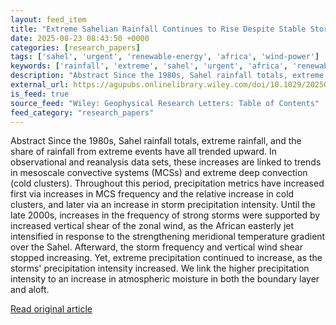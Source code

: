 ```yaml
---
layout: feed_item
title: "Extreme Sahelian Rainfall Continues to Rise Despite Stable Storm Frequency"
date: 2025-08-23 08:43:50 +0000
categories: [research_papers]
tags: ['sahel', 'urgent', 'renewable-energy', 'africa', 'wind-power']
keywords: ['rainfall', 'extreme', 'sahel', 'urgent', 'africa', 'renewable-energy', 'sahelian', 'wind-power']
description: "Abstract Since the 1980s, Sahel rainfall totals, extreme rainfall, and the share of rainfall from extreme events have all trended upward"
external_url: https://agupubs.onlinelibrary.wiley.com/doi/10.1029/2025GL115942?af=R
is_feed: true
source_feed: "Wiley: Geophysical Research Letters: Table of Contents"
feed_category: "research_papers"
---
```


Abstract Since the 1980s, Sahel rainfall totals, extreme rainfall, and the share of rainfall from extreme events have all trended upward. In observational and reanalysis data sets, these increases are linked to trends in mesoscale convective systems (MCSs) and extreme deep convection (cold clusters). Throughout this period, precipitation metrics have increased first via increases in MCS frequency and the relative increase in cold clusters, and later via an increase in storm precipitation intensity. Until the late 2000s, increases in the frequency of strong storms were supported by increased vertical shear of the zonal wind, as the African easterly jet intensified in response to the strengthening meridional temperature gradient over the Sahel. Afterward, the storm frequency and vertical wind shear stopped increasing. Yet, extreme precipitation continued to increase, as the storms' precipitation intensity increased. We link the higher precipitation intensity to an increase in atmospheric moisture in both the boundary layer and aloft.

[Read original article](https://agupubs.onlinelibrary.wiley.com/doi/10.1029/2025GL115942?af=R)
